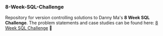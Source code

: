 ### 8-Week-SQL-Challenge

Repository for version controlling solutions to Danny Ma's **8 Week SQL Challenge**.
The problem statements and case studies can be found here: <a href="https://8weeksqlchallenge.com/" target="_blank">8 Week SQL Challenge</a> 🔗

